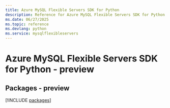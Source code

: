 ```yaml
---
title: Azure MySQL Flexible Servers SDK for Python
description: Reference for Azure MySQL Flexible Servers SDK for Python
ms.date: 06/27/2025
ms.topic: reference
ms.devlang: python
ms.service: mysqlflexibleservers
---
```

# Azure MySQL Flexible Servers SDK for Python - preview
## Packages - preview
[!INCLUDE [packages](mysql-flexible-servers-index.md)]
